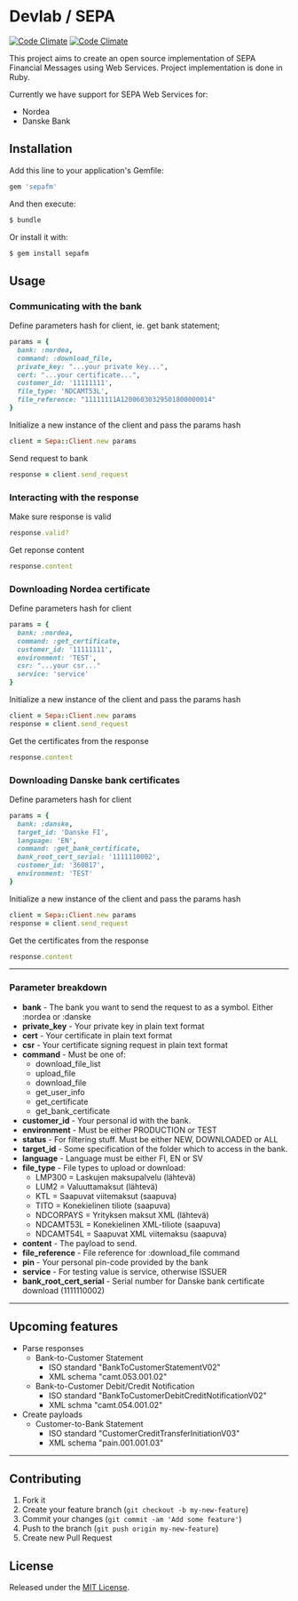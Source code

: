 # Devlab / SEPA

[![Code Climate](https://codeclimate.com/github/devlab-oy/sepa.png)](https://codeclimate.com/github/devlab-oy/sepa)
[![Code Climate](https://codeclimate.com/github/devlab-oy/sepa/coverage.png)](https://codeclimate.com/github/devlab-oy/sepa)

This project aims to create an open source implementation of SEPA Financial Messages using Web Services. Project implementation is done in Ruby.

Currently we have support for SEPA Web Services for:

* Nordea
* Danske Bank

## Installation

Add this line to your application's Gemfile:

```ruby
gem 'sepafm'
```

And then execute:

```bash
$ bundle
```

Or install it with:

```bash
$ gem install sepafm
```

## Usage

### Communicating with the bank

Define parameters hash for client, ie. get bank statement;

```ruby
params = {
  bank: :nordea,
  command: :download_file,
  private_key: "...your private key...",
  cert: "...your certificate...",
  customer_id: '11111111',
  file_type: 'NDCAMT53L',
  file_reference: "11111111A12006030329501800000014"
}
```

Initialize a new instance of the client and pass the params hash

```ruby
client = Sepa::Client.new params
```

Send request to bank

```ruby
response = client.send_request
```

### Interacting with the response

Make sure response is valid

```ruby
response.valid?
```

Get reponse content

```ruby
response.content
```

### Downloading Nordea certificate

Define parameters hash for client

```ruby
params = {
  bank: :nordea,
  command: :get_certificate,
  customer_id: '11111111',
  environment: 'TEST',
  csr: "...your csr..."
  service: 'service'
}
```

Initialize a new instance of the client and pass the params hash

```ruby
client = Sepa::Client.new params
response = client.send_request
```

Get the certificates from the response

```ruby
response.content
```

### Downloading Danske bank certificates

Define parameters hash for client

```ruby
params = {
  bank: :danske,
  target_id: 'Danske FI',
  language: 'EN',
  command: :get_bank_certificate,
  bank_root_cert_serial: '1111110002',
  customer_id: '360817',
  environment: 'TEST'
}
```

Initialize a new instance of the client and pass the params hash

```ruby
client = Sepa::Client.new params
response = client.send_request
```

Get the certificates from the response

```ruby
response.content
```

---

### Parameter breakdown

* **bank** - The bank you want to send the request to as a symbol. Either :nordea or :danske
* **private_key** - Your private key in plain text format
* **cert** - Your certificate in plain text format
* **csr** - Your certificate signing request in plain text format
* **command** - Must be one of:
    * download_file_list
    * upload_file
    * download_file
    * get_user_info
    * get_certificate
    * get_bank_certificate
* **customer_id** - Your personal id with the bank.
* **environment** - Must be either PRODUCTION or TEST
* **status** - For filtering stuff. Must be either NEW, DOWNLOADED or ALL
* **target_id** - Some specification of the folder which to access in the bank.
* **language** - Language must be either FI, EN or SV
* **file_type** - File types to upload or download:
    * LMP300 = Laskujen maksupalvelu (lähtevä)
    * LUM2 = Valuuttamaksut (lähtevä)
    * KTL = Saapuvat viitemaksut (saapuva)
    * TITO = Konekielinen tiliote (saapuva)
    * NDCORPAYS = Yrityksen maksut XML (lähtevä)
    * NDCAMT53L = Konekielinen XML-tiliote (saapuva)
    * NDCAMT54L = Saapuvat XML viitemaksu (saapuva)
* **content** - The payload to send.
* **file_reference** - File reference for :download_file command
* **pin** - Your personal pin-code provided by the bank
* **service** - For testing value is service, otherwise ISSUER
* **bank_root_cert_serial** - Serial number for Danske bank certificate download (1111110002)

---

## Upcoming features

* Parse responses
    * Bank-to-Customer Statement
        * ISO standard "BankToCustomerStatementV02"
        * XML schema "camt.053.001.02"
    * Bank-to-Customer Debit/Credit Notification
        * ISO standard "BankToCustomerDebitCreditNotificationV02"
        * XML schma "camt.054.001.02"
* Create payloads
    * Customer-to-Bank Statement
        * ISO standard "CustomerCreditTransferInitiationV03"
        * XML schema "pain.001.001.03"

---

## Contributing

1. Fork it
1. Create your feature branch (`git checkout -b my-new-feature`)
1. Commit your changes (`git commit -am 'Add some feature'`)
1. Push to the branch (`git push origin my-new-feature`)
1. Create new Pull Request

## License

Released under the [MIT License](http://opensource.org/licenses/MIT).
